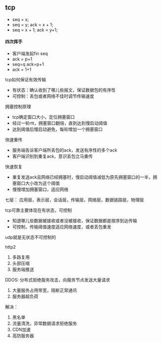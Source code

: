 ## tcp

- seq = x;
- seq = y; ack = x + 1;
- seq = x + 1; ack = y+1;

#### 四次挥手
- 客户端发起fin  seq
- ack = p+1
- seq=q ack=p+1
- ack = 1+1

tcp如何保证有效传输
- 有状态：确认收到了哪儿些报文，保证数据包的有序性
- 可控制：丢包或者网络不佳时调节传输速度

拥塞控制原理
- tcp确定窗口大小，定位拥塞窗口
- 经过一轮rtt，拥塞窗口翻倍，直到达到慢启动阈值
- 达到阈值后慢启动避免，每轮增加一个拥塞窗口

快速重传
- 服务端告诉客户端所丢包的ack，发送有序性的多个ack
- 客户端识别到重复ack，意识丢包立马重传

快速恢复
- 重复发送ack且网络已经拥塞时，慢启动阈值减低为原先拥塞窗口的一半，拥塞窗口大小改为这个阈值
- 慢慢增加拥塞窗口，适应网络

七层：
应用层，表示层，会话层，传输层，网络层，数据链路层，物理层

tcp可靠主要体现在有状态，可控制
- 知道哪儿些数据被接收或者没被接收，保证数据都是按序到达传输
- 可控制，传输阈值速度适应网络速度，或者丢包重发

udp就是无状态不可控制的

http2
1. 多路复用
2. 头部压缩
3. 服务端推送

DDOS: 分布式拒绝服务攻击，向服务节点发送大量请求
1. 大量服务占用带宽，阻断正常通讯
2. 服务器超负荷

解决：
1. 黑名单
2. 流量清洗，异常数据请求拒绝服务
3. CDN加速
4. 高防服务器
